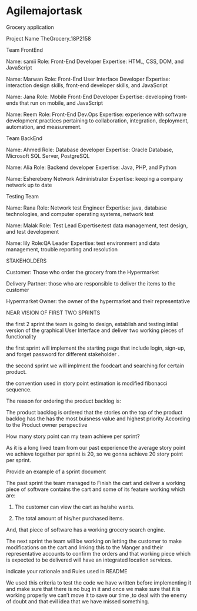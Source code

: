 # Agilemajortask
Grocery application

Project Name TheGrocery_18P2158

Team FrontEnd

Name: samii Role: Front-End Developer Expertise: HTML, CSS, DOM, and JavaScript

Name: Marwan Role: Front-End User Interface Developer Expertise: interaction design skills, front-end developer skills, and JavaScript

Name: Jana Role: Mobile Front-End Developer Expertise: developing front-ends that run on mobile, and JavaScript

Name: Reem Role: Front-End Dev.Ops Expertise: experience with software development practices pertaining to collaboration, integration, deployment, automation, and measurement.

Team BackEnd 

Name: Ahmed Role: Database developer Expertise: Oracle Database, Microsoft SQL Server, PostgreSQL

Name: Alia Role: Backend developer Expertise: Java, PHP, and Python

Name: Esherebeny Network Administrator  Expertise: keeping a company network up to date 

Testing Team 

Name: Rana Role: Network test Engineer Expertise: java, database technologies, and computer operating systems, network test

Name: Malak Role: Test Lead Expertise:test data management, test design, and test development

Name: lily Role:QA Leader Expertise: test environment and data management, trouble reporting and resolution

STAKEHOLDERS

Customer: Those who order the grocery from the Hypermarket 

Delivery Partner: those who are responsible to deliver the items to the customer 

Hypermarket Owner: the owner of the hypermarket and their representative 

NEAR VISION OF FIRST TWO SPRINTS 

the first 2 sprint the team is going to design, establish and testing intial version of the graphical User Interface and deliver two working pieces of functionality

the first sprint will implement the starting page that include login, sign-up, and forget password for different stakeholder .

the second sprint we will implment the foodcart and searching for certain product.

the convention used in story point estimation is modified fibonacci sequence.

The reason for  ordering the product backlog is:

The product backlog is ordered that the stories on the top of the product backlog has the  has the most buisness value and highest priority According to the Product owner perspective 

How many story point can my team achieve per sprint?

As it is a long lived team from our past experience the average story point we achieve together per sprint is 20, so we gonna achieve 20 story point per sprint.

Provide an example of a sprint document

The past sprint the team managed to Finish the cart and deliver a working piece of software contains the cart and some of its feature working which are:

1.	The customer can view the cart as he/she wants.
	 
2.	The total amount of his/her purchased items.

And, that piece of software has a working grocery search engine.

The next sprint the team will be working on letting the customer to make modifications on the cart and linking this to the Manger and their representative accounts to 
confirm the orders and that working piece which is expected to be delivered will have an integrated location services.

indicate your rationale and Rules used in README

We used this criteria to test the code we have written before implementing it and make sure that there is no bug in it and once we make sure that it is working properly we can’t move it to save our time  ,to deal with the enemy of doubt and that evil idea that we have missed something.



